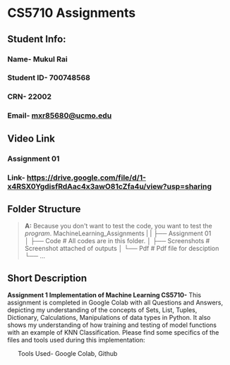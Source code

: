 # CS5710 Assignments
 ## Student Info:
  ### Name- Mukul Rai
  ### Student ID- 700748568
  ### CRN- 22002
  ### Email- mxr85680@ucmo.edu
 
 ## Video Link
 ### Assignment 01 
 ### Link-  https://drive.google.com/file/d/1-x4RSX0YgdisfRdAac4x3awO81cZfa4u/view?usp=sharing
 
  ## Folder Structure
  > **A:** Because you don't want to test the code, you want to test the *program*.
 MachineLearning_Assignments
    |
    |
    ├── Assignment 01                    
    │   ├── Code                # All codes are in this folder.
    │   ├── Screenshots         # Screenshot attached of outputs
    │   └── Pdf                 # Pdf file for desciption
    └── ...
    
 ## Short Description
  **Assignment 1 Implementation of Machine Learning CS5710-**
 This assignment is completed in Google Colab with all Questions and Answers, depicting my understanding of the concepts of Sets, List, Tuples, Dictionary, Calculations, Manipulations of data types in Python. It also shows my understanding of how training and testing of model functions with an example of KNN Classification. Please find some specifics of the files and tools used during this implementation:<br>
    <ul> Tools Used- Google Colab, Github</ul>


